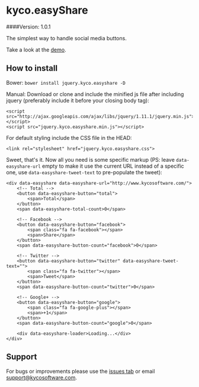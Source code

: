 kyco.easyShare
==============
####Version: 1.0.1

The simplest way to handle social media buttons.

Take a look at the [demo](http://www.kycosoftware.com/projects/demo/easyshare).

How to install
--------------

Bower: `bower install jquery.kyco.easyshare -D`

Manual: Download or clone and include the minified js file after including jquery (preferably include it before your closing body tag):

	<script src="http://ajax.googleapis.com/ajax/libs/jquery/1.11.1/jquery.min.js"></script>
	<script src="jquery.kyco.easyshare.min.js"></script>

For default styling include the CSS file in the HEAD:

	<link rel="stylesheet" href="jquery.kyco.easyshare.css">

Sweet, that's it. Now all you need is some specific markup (PS: leave `data-easyshare-url` empty to make it use the current URL instead of a specific one, use `data-easyshare-tweet-text` to pre-populate the tweet):

	<div data-easyshare data-easyshare-url="http://www.kycosoftware.com/">
		<!-- Total -->
		<button data-easyshare-button="total">
			<span>Total</span>
		</button>
		<span data-easyshare-total-count>0</span>

		<!-- Facebook -->
		<button data-easyshare-button="facebook">
			<span class="fa fa-facebook"></span>
			<span>Share</span>
		</button>
		<span data-easyshare-button-count="facebook">0</span>

		<!-- Twitter -->
		<button data-easyshare-button="twitter" data-easyshare-tweet-text="">
			<span class="fa fa-twitter"></span>
			<span>Tweet</span>
		</button>
		<span data-easyshare-button-count="twitter">0</span>

		<!-- Google+ -->
		<button data-easyshare-button="google">
			<span class="fa fa-google-plus"></span>
			<span>+1</span>
		</button>
		<span data-easyshare-button-count="google">0</span>

		<div data-easyshare-loader>Loading...</div>
	</div>


Support
-------

For bugs or improvements please use the [issues tab](https://github.com/kyco/jquery.kyco.easyshare/issues)
or email [support@kycosoftware.com](mailto:support@kycosoftware.com).
